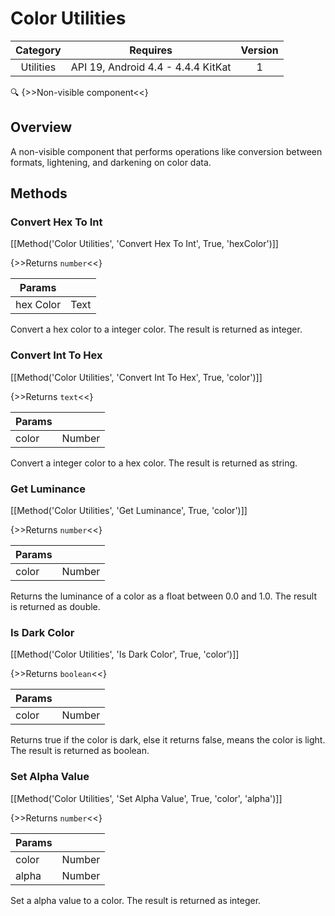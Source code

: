 # Color Utilities

| Category | Requires | Version |
|:--------:|:-------:|:--------:|
|Utilities|API 19, Android 4.4 - 4.4.4 KitKat|1|

:mag: {>>Non-visible component<<}

## Overview

A non-visible component that performs operations like conversion between formats, lightening, and darkening on color data.

## Methods

### Convert Hex To Int

[[Method('Color Utilities', 'Convert Hex To Int', True, 'hexColor')]]

{>>Returns `number`<<}

| Params | []() |
|--------|------|
|hex Color|Text|


Convert a hex color to a integer color. The result is returned as integer.

### Convert Int To Hex

[[Method('Color Utilities', 'Convert Int To Hex', True, 'color')]]

{>>Returns `text`<<}

| Params | []() |
|--------|------|
|color|Number|


Convert a integer color to a hex color. The result is returned as string.

### Get Luminance

[[Method('Color Utilities', 'Get Luminance', True, 'color')]]

{>>Returns `number`<<}

| Params | []() |
|--------|------|
|color|Number|


Returns the luminance of a color as a float between 0.0 and 1.0. The result is returned as double.

### Is Dark Color

[[Method('Color Utilities', 'Is Dark Color', True, 'color')]]

{>>Returns `boolean`<<}

| Params | []() |
|--------|------|
|color|Number|


Returns true if the color is dark, else it returns false, means the color is light. The result is returned as boolean.

### Set Alpha Value

[[Method('Color Utilities', 'Set Alpha Value', True, 'color', 'alpha')]]

{>>Returns `number`<<}

| Params | []() |
|--------|------|
|color|Number|
|alpha|Number|


Set a alpha value to a color. The result is returned as integer.